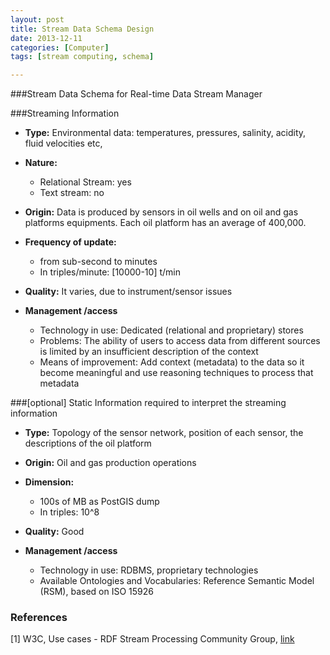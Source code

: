```yaml
---
layout: post
title: Stream Data Schema Design
date: 2013-12-11
categories: [Computer]
tags: [stream computing, schema]

---
```

###Stream Data Schema for Real-time Data Stream Manager

###Streaming Information

   * **Type:** Environmental data: temperatures, pressures, salinity, acidity, fluid velocities etc,


   * **Nature:**
      * Relational Stream: yes
      * Text stream: no


   * **Origin:** Data is produced by sensors in oil wells and on oil and gas platforms equipments. Each oil platform has an average of 400,000.


   * **Frequency of update:**
      * from sub-second to minutes
      * In triples/minute: [10000-10] t/min
      
   * **Quality:** It varies, due to instrument/sensor issues


   * **Management /access**
      * Technology in use: Dedicated (relational and proprietary) stores
      * Problems: The ability of users to access data from different sources is limited by an insufficient description of the context
      * Means of improvement: Add context (metadata) to the data so it become meaningful and use reasoning techniques to process that metadata

###[optional] Static Information required to interpret the streaming information

   * **Type:** Topology of the sensor network, position of each sensor, the descriptions of the oil platform


   * **Origin:** Oil and gas production operations


   * **Dimension:**
      * 100s of MB as PostGIS dump
      * In triples: 10^8
      
   * **Quality:** Good


   * **Management /access**
      * Technology in use: RDBMS, proprietary technologies
      * Available Ontologies and Vocabularies: Reference Semantic Model (RSM), based on ISO 15926


### References
[1] W3C, Use cases - RDF Stream Processing Community Group, [link](http://www.w3.org/community/rsp/wiki/Use_cases)
